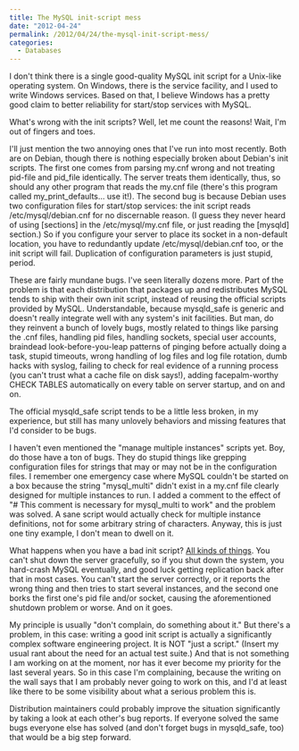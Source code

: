 ```yaml
---
title: The MySQL init-script mess
date: "2012-04-24"
permalink: /2012/04/24/the-mysql-init-script-mess/
categories:
  - Databases
---
```

I don't think there is a single good-quality MySQL init script for a Unix-like operating system. On Windows, there is the service facility, and I used to write Windows services. Based on that, I believe Windows has a pretty good claim to better reliability for start/stop services with MySQL.

What's wrong with the init scripts? Well, let me count the reasons! Wait, I'm out of fingers and toes.

I'll just mention the two annoying ones that I've run into most recently. Both are on Debian, though there is nothing especially broken about Debian's init scripts. The first one comes from parsing my.cnf wrong and not treating pid-file and pid\_file identically. The server treats them identically, thus, so should any other program that reads the my.cnf file (there's this program called my\_print_defaults&#8230; use it!). The second bug is because Debian uses two configuration files for start/stop services: the init script reads /etc/mysql/debian.cnf for no discernable reason. (I guess they never heard of using [sections] in the /etc/mysql/my.cnf file, or just reading the [mysqld] section.) So if you configure your server to place its socket in a non-default location, you have to redundantly update /etc/mysql/debian.cnf too, or the init script will fail. Duplication of configuration parameters is just stupid, period.

These are fairly mundane bugs. I've seen literally dozens more. Part of the problem is that each distribution that packages up and redistributes MySQL tends to ship with their own init script, instead of reusing the official scripts provided by MySQL. Understandable, because mysqld_safe is generic and doesn't really integrate well with any system's init facilities. But man, do they reinvent a bunch of lovely bugs, mostly related to things like parsing the .cnf files, handling pid files, handling sockets, special user accounts, braindead look-before-you-leap patterns of pinging before actually doing a task, stupid timeouts, wrong handling of log files and log file rotation, dumb hacks with syslog, failing to check for real evidence of a running process (you can't trust what a cache file on disk says!), adding facepalm-worthy CHECK TABLES automatically on every table on server startup, and on and on.

The official mysqld_safe script tends to be a little less broken, in my experience, but still has many unlovely behaviors and missing features that I'd consider to be bugs.

I haven't even mentioned the "manage multiple instances" scripts yet. Boy, do those have a ton of bugs. They do stupid things like grepping configuration files for strings that may or may not be in the configuration files. I remember one emergency case where MySQL couldn't be started on a box because the string "mysql\_multi" didn't exist in a my.cnf file clearly designed for multiple instances to run. I added a comment to the effect of "# This comment is necessary for mysql\_multi to work" and the problem was solved. A sane script would actually check for multiple instance definitions, not for some arbitrary string of characters. Anyway, this is just one tiny example, I don't mean to dwell on it.

What happens when you have a bad init script? [All kinds of things][1]. You can't shut down the server gracefully, so if you shut down the system, you hard-crash MySQL eventually, and good luck getting replication back after that in most cases. You can't start the server correctly, or it reports the wrong thing and then tries to start several instances, and the second one borks the first one's pid file and/or socket, causing the aforementioned shutdown problem or worse. And on it goes.

My principle is usually "don't complain, do something about it." But there's a problem, in this case: writing a good init script is actually a significantly complex software engineering project. It is NOT "just a script." (Insert my usual rant about the need for an actual test suite.) And that is not something I am working on at the moment, nor has it ever become my priority for the last several years. So in this case I'm complaining, because the writing on the wall says that I am probably never going to work on this, and I'd at least like there to be some visibility about what a serious problem this is.

Distribution maintainers could probably improve the situation significantly by taking a look at each other's bug reports. If everyone solved the same bugs everyone else has solved (and don't forget bugs in mysqld_safe, too) that would be a big step forward.

 [1]: http://www.percona.com/files/white-papers/causes-of-downtime-in-mysql.pdf
